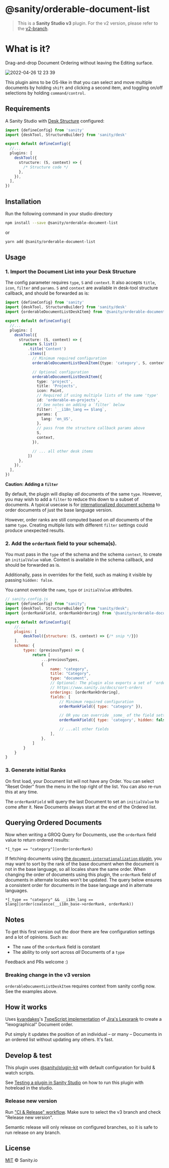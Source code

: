 # @sanity/orderable-document-list

> This is a **Sanity Studio v3** plugin.
> For the v2 version, please refer to the [v2-branch](https://github.com/sanity-io/orderable-document-list/tree/studio-v2).

# What is it?

Drag-and-drop Document Ordering without leaving the Editing surface.

![2022-04-26 12 23 39](https://user-images.githubusercontent.com/9684022/165289621-dbd9d841-028e-40c7-be14-7398fcdb1210.gif)

This plugin aims to be OS-like in that you can select and move multiple documents by holding `shift` and clicking a second item, and toggling on/off selections by holding `command/control`.

## Requirements

A Sanity Studio with [Desk Structure](https://www.sanity.io/docs/structure-builder-introduction) configured:

```ts
import {defineConfig} from 'sanity'
import {deskTool, StructureBuilder} from 'sanity/desk'

export default defineConfig({
  //...
  plugins: [
    deskTool({
      structure: (S, context) => {
        /* Structure code */
      },
    }),
  ],
})
```

## Installation

Run the following command in your studio directory

```sh
npm install --save @sanity/orderable-document-list
```

or

```sh
yarn add @sanity/orderable-document-list
```

## Usage

### 1. Import the Document List into your Desk Structure

The config parameter requires `type`, `S` and `context`. It also accepts `title`, `icon`, `filter` and `params`.
`S` and `context` are available in desk-tool structure callback, and should be forwarded as is:

```ts
import {defineConfig} from 'sanity'
import {deskTool, StructureBuilder} from 'sanity/desk'
import {orderableDocumentListDeskItem} from '@sanity/orderable-document-list'

export default defineConfig({
  //...
  plugins: [
    deskTool({
      structure: (S, context) => {
        return S.list()
          .title('Content')
          .items([
            // Minimum required configuration
            orderableDocumentListDeskItem({type: 'category', S, context}),

            // Optional configuration
            orderableDocumentListDeskItem({
              type: 'project',
              title: 'Projects',
              icon: Paint,
              // Required if using multiple lists of the same 'type'
              id: 'orderable-en-projects',
              // See notes on adding a `filter` below
              filter: `__i18n_lang == $lang`,
              params: {
                lang: 'en_US',
              },
              // pass from the structure callback params above
              S,
              context,
            }),

            // ... all other desk items
          ])
      },
    }),
  ],
})
```

**Caution: Adding a `filter`**

By default, the plugin will display _all_ documents of the same `type`. However, you may wish to add a `filter` to reduce this down to a subset of documents. A typical usecase is for [internationalized document schema](https://github.com/sanity-io/document-internationalization) to order documents of just the base language version.

However, order ranks are still computed based on _all_ documents of the same `type`. Creating multiple lists with different `filter` settings could produce unexpected results.

### 2. Add the `orderRank` field to your schema(s).

You must pass in the `type` of the schema and the schema `context`, to create an `initialValue` value.
Context is available in the schema callback, and should be forwarded as is.

Additionally, pass in overrides for the field, such as making it visible by passing `hidden: false`.

You cannot override the `name`, `type` or `initialValue` attributes.

```js
// sanity.config.js
import {defineConfig} from "sanity";
import {deskTool, StructureBuilder} from "sanity/desk";
import {orderRankField, orderRankOrdering} from '@sanity/orderable-document-list'

export default defineConfig({
    //...
    plugins: [
        deskTool({structure: (S, context) => {/* snip */}})
    ],
    schema: {
        types: (previousTypes) => {
            return [
                ...previousTypes,
                {
                    name: "category",
                    title: "Category",
                    type: "document",
                    // Optional: The plugin also exports a set of 'orderings' for use in other Document Lists
                    // https://www.sanity.io/docs/sort-orders
                    orderings: [orderRankOrdering],
                    fields: [
                        // Minimum required configuration
                        orderRankField({ type: "category" }),

                        // OR you can override _some_ of the field settings
                        orderRankField({ type: 'category', hidden: false }),

                        // ...all other fields
                    ],
                },
            ]
        }
    }
}
```

### 3. Generate initial Ranks

On first load, your Document list will not have any Order. You can select "Reset Order" from the menu in the top right of the list.
You can also re-run this at any time.

The `orderRankField` will query the last Document to set an `initialValue` to come after it.
New Documents always start at the end of the Ordered list.

## Querying Ordered Documents

Now when writing a GROQ Query for Documents, use the `orderRank` field value to return ordered results:

```groq
*[_type == "category"]|order(orderRank)
```

If fetching documents using [the `document-internationalization` plugin](https://github.com/sanity-io/document-internationalization), you may want to sort by the rank of the base document when the document is not in the base language, so all locales share the same order. When changing the order of documents using this plugin, the `orderRank` field of documents in alternate locales won't be updated. The query below ensures a consistent order for documents in the base language and in alternate languages.

```groq
*[_type == "category" && __i18n_lang == $lang]|order(coalesce(__i18n_base->orderRank, orderRank))
```

## Notes

To get this first version out the door there are few configuration settings and a lot of opinions. Such as:

- The `name` of the `orderRank` field is constant
- The ability to only sort across _all_ Documents of a `type`

Feedback and PRs welcome :)

### Breaking change in the v3 version

`orderableDocumentListDeskItem` requires context from sanity config now.
See the examples above.

## How it works

Uses [kvandakes](https://github.com/kvandake)'s [TypeScript implementation](https://github.com/kvandake/lexorank-ts) of [Jira's Lexorank](https://www.youtube.com/watch?v=OjQv9xMoFbg) to create a "lexographical" Document order.

Put simply it updates the position of an individual – or many – Documents in an ordered list without updating any others. It's fast.

## Develop & test

This plugin uses [@sanity/plugin-kit](https://github.com/sanity-io/plugin-kit)
with default configuration for build & watch scripts.

See [Testing a plugin in Sanity Studio](https://github.com/sanity-io/plugin-kit#testing-a-plugin-in-sanity-studio)
on how to run this plugin with hotreload in the studio.

### Release new version

Run ["CI & Release" workflow](https://github.com/sanity-io/orderable-document-list/actions/workflows/main.yml).
Make sure to select the v3 branch and check "Release new version".

Semantic release will only release on configured branches, so it is safe to run release on any branch.

## License

[MIT](LICENSE) © Sanity.io

